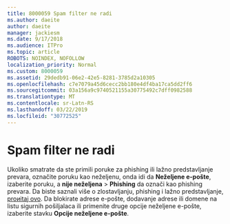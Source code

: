 ```yaml
---
title: 8000059 Spam filter ne radi
ms.author: daeite
author: daeite
manager: jackiesm
ms.date: 9/17/2018
ms.audience: ITPro
ms.topic: article
ROBOTS: NOINDEX, NOFOLLOW
localization_priority: Normal
ms.custom: 8000059
ms.assetid: 29dedb91-06e2-42e5-8281-3785d2a10305
ms.openlocfilehash: c7e7079a45d6cecc2bb180e4df4ba17ca5dd2ff6
ms.sourcegitcommit: 03a156a9c9740521155a30775492c7dff0982588
ms.translationtype: MT
ms.contentlocale: sr-Latn-RS
ms.lasthandoff: 03/22/2019
ms.locfileid: "30772525"
---
```

# <a name="spam-filter-not-working"></a>Spam filter ne radi

Ukoliko smatrate da ste primili poruke za phishing ili lažno predstavljanje prevara, označite poruku kao neželjenu, onda idi da **Neželjene e-pošte**, izaberite poruku, a **nije neželjena** \> **Phishing** da označi kao phishing prevara. Da biste saznali više o zlostavljanju, phishing i lažno predstavljanje, [proиitaj ovo](https://support.office.com/article/0d882ea5-eedc-4bed-aebc-079ffa1105a3). Da blokirate adrese e-pošte, dodavanje adrese ili domene na listu sigurnih pošiljalaca ili primenite druge opcije neželjene e-pošte, izaberite stavku **Opcije neželjene e-pošte**. 
  

